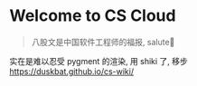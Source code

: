 # Welcome to CS Cloud

> 八股文是中国软件工程师的福报, salute🫡

实在是难以忍受 pygment 的渲染, 用 shiki 了, 移步 https://duskbat.github.io/cs-wiki/
